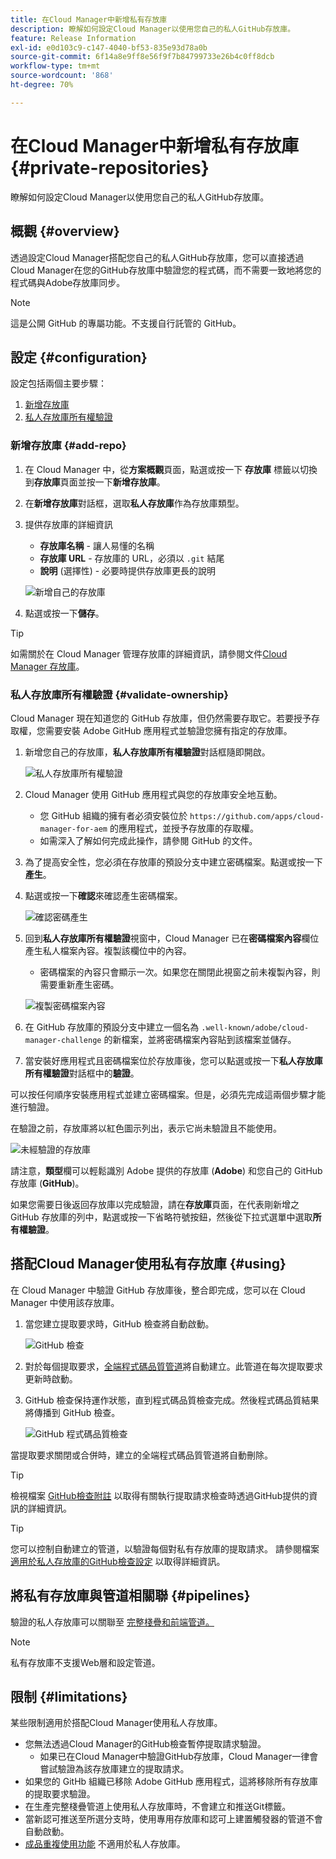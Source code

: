 ```yaml
---
title: 在Cloud Manager中新增私有存放庫
description: 瞭解如何設定Cloud Manager以使用您自己的私人GitHub存放庫。
feature: Release Information
exl-id: e0d103c9-c147-4040-bf53-835e93d78a0b
source-git-commit: 6f14a8e9ff8e56f9f7b84799733e26b4c0ff8dcb
workflow-type: tm+mt
source-wordcount: '868'
ht-degree: 70%

---
```



# 在Cloud Manager中新增私有存放庫 {#private-repositories}

瞭解如何設定Cloud Manager以使用您自己的私人GitHub存放庫。

## 概觀 {#overview}

透過設定Cloud Manager搭配您自己的私人GitHub存放庫，您可以直接透過Cloud Manager在您的GitHub存放庫中驗證您的程式碼，而不需要一致地將您的程式碼與Adobe存放庫同步。

>[!NOTE]
>
>這是公開 GitHub 的專屬功能。不支援自行託管的 GitHub。

## 設定 {#configuration}

設定包括兩個主要步驟：

1. [新增存放庫](#add-repo)
1. [私人存放庫所有權驗證](#validate-ownership)

### 新增存放庫 {#add-repo}

1. 在 Cloud Manager 中，從&#x200B;**方案概觀**&#x200B;頁面，點選或按一下 **存放庫** 標籤以切換到&#x200B;**存放庫**&#x200B;頁面並按一下&#x200B;**新增存放庫**。

1. 在&#x200B;**新增存放庫**&#x200B;對話框，選取&#x200B;**私人存放庫**&#x200B;作為存放庫類型。

1. 提供存放庫的詳細資訊

   * **存放庫名稱** - 讓人易懂的名稱
   * **存放庫 URL** - 存放庫的 URL，必須以 `.git` 結尾
   * **說明** (選擇性) - 必要時提供存放庫更長的說明

   ![新增自己的存放庫](/help/assets/repositories/add-own-github.png)

1. 點選或按一下&#x200B;**儲存**。

>[!TIP]
>
>如需關於在 Cloud Manager 管理存放庫的詳細資訊，請參閱文件[Cloud Manager 存放庫](/help/managing-code/managing-repositories.md)。

### 私人存放庫所有權驗證 {#validate-ownership}

Cloud Manager 現在知道您的 GitHub 存放庫，但仍然需要存取它。若要授予存取權，您需要安裝 Adobe GitHub 應用程式並驗證您擁有指定的存放庫。

1. 新增您自己的存放庫，**私人存放庫所有權驗證**&#x200B;對話框隨即開啟。

   ![私人存放庫所有權驗證](/help/assets/repositories/private-repo-validate.png)

1. Cloud Manager 使用 GitHub 應用程式與您的存放庫安全地互動。
   * 您 GitHub 組織的擁有者必須安裝位於 `https://github.com/apps/cloud-manager-for-aem` 的應用程式，並授予存放庫的存取權。
   * 如需深入了解如何完成此操作，請參閱 GitHub 的文件。

1. 為了提高安全性，您必須在存放庫的預設分支中建立密碼檔案。點選或按一下&#x200B;**產生**。

1. 點選或按一下&#x200B;**確認**&#x200B;來確認產生密碼檔案。

   ![確認密碼產生](/help/assets/repositories/confirm-generation.png)

1. 回到&#x200B;**私人存放庫所有權驗證**&#x200B;視窗中，Cloud Manager 已在&#x200B;**密碼檔案內容**&#x200B;欄位產生私人檔案內容。複製該欄位中的內容。

   * 密碼檔案的內容只會顯示一次。如果您在關閉此視窗之前未複製內容，則需要重新產生密碼。

   ![複製密碼檔案內容](/help/assets/repositories/new-secret.png)

1. 在 GitHub 存放庫的預設分支中建立一個名為 `.well-known/adobe/cloud-manager-challenge` 的新檔案，並將密碼檔案內容貼到該檔案並儲存。

1. 當安裝好應用程式且密碼檔案位於存放庫後，您可以點選或按一下&#x200B;**私人存放庫所有權驗證**&#x200B;對話框中的&#x200B;**驗證**。

可以按任何順序安裝應用程式並建立密碼檔案。但是，必須先完成這兩個步驟才能進行驗證。

在驗證之前，存放庫將以紅色圖示列出，表示它尚未驗證且不能使用。

![未經驗證的存放庫](/help/assets/repositories/unvalidated-repo.png)

請注意，**類型**&#x200B;欄可以輕鬆識別 Adobe 提供的存放庫 (**Adobe**) 和您自己的 GitHub 存放庫 (**GitHub**)。

如果您需要日後返回存放庫以完成驗證，請在&#x200B;**存放庫**&#x200B;頁面，在代表剛新增之 GitHub 存放庫的列中，點選或按一下省略符號按鈕，然後從下拉式選單中選取&#x200B;**所有權驗證**。

## 搭配Cloud Manager使用私有存放庫 {#using}

在 Cloud Manager 中驗證 GitHub 存放庫後，整合即完成，您可以在 Cloud Manager 中使用該存放庫。

1. 當您建立提取要求時，GitHub 檢查將自動啟動。

   ![GitHub 檢查](/help/assets/repositories/github-checks.png)

1. 對於每個提取要求，[全端程式碼品質管道](/help/using/managing-pipelines.md)將自動建立。此管道在每次提取要求更新時啟動。

1. GitHub 檢查保持運作狀態，直到程式碼品質檢查完成。然後程式碼品質結果將傳播到 GitHub 檢查。

   ![GitHub 程式碼品質檢查](/help/assets/repositories/github-code-quality.png)

當提取要求關閉或合併時，建立的全端程式碼品質管道將自動刪除。

>[!TIP]
>
>檢視檔案 [GitHub檢查附註](github-annotations.md) 以取得有關執行提取請求檢查時透過GitHub提供的資訊的詳細資訊。

>[!TIP]
>
>您可以控制自動建立的管道，以驗證每個對私有存放庫的提取請求。 請參閱檔案 [適用於私人存放庫的GitHub檢查設定](github-check-config.md) 以取得詳細資訊。

## 將私有存放庫與管道相關聯 {#pipelines}

驗證的私人存放庫可以關聯至 [完整棧疊和前端管道。](/help/overview/ci-cd-pipelines.md)

>[!NOTE]
>
>私有存放庫不支援Web層和設定管道。

## 限制 {#limitations}

某些限制適用於搭配Cloud Manager使用私人存放庫。

* 您無法透過Cloud Manager的GitHub檢查暫停提取請求驗證。
   * 如果已在Cloud Manager中驗證GitHub存放庫，Cloud Manager一律會嘗試驗證為該存放庫建立的提取請求。
* 如果您的 GitHb 組織已移除 Adobe GitHub 應用程式，這將移除所有存放庫的提取要求驗證。
* 在生產完整棧疊管道上使用私人存放庫時，不會建立和推送Git標籤。
* 當新認可推送至所選分支時，使用專用存放庫和認可上建置觸發器的管道不會自動啟動。
* [成品重複使用功能](/help/getting-started/project-setup.md#build-artifact-reuse) 不適用於私人存放庫。
